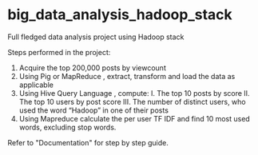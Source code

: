 # big_data_analysis_hadoop_stack
Full fledged data analysis project using Hadoop stack


Steps performed in the project:
1. Acquire the top 200,000 posts by viewcount
2. Using Pig or MapReduce , extract, transform and load the data as applicable
3. Using Hive Query Language , compute:
  I. The top 10 posts by score
  II. The top 10 users by post score
  III. The number of distinct users, who used the word “Hadoop” in one of their posts
4. Using Mapreduce calculate the per user TF IDF and find 10 most used words, excluding stop words.


Refer to "Documentation" for step by step guide.

